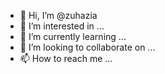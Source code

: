 - 👋 Hi, I’m @zuhazia
- 👀 I’m interested in ...
- 🌱 I’m currently learning ...
- 💞️ I’m looking to collaborate on ...
- 📫 How to reach me ...

<!---
zuhazia/zuhazia is a ✨ special ✨ repository because its `README.md` (this file) appears on your GitHub profile.
You can click the Preview link to take a look at your changes.
--->
